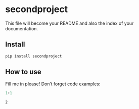 secondproject
================

<!-- WARNING: THIS FILE WAS AUTOGENERATED! DO NOT EDIT! -->

This file will become your README and also the index of your
documentation.

## Install

``` sh
pip install secondproject
```

## How to use

Fill me in please! Don’t forget code examples:

``` python
1+1
```

    2
